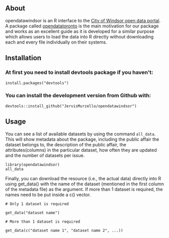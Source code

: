 ## About
opendatawindsor is an R interface to the [City of Windsor open data portal](https://opendata.citywindsor.ca/). A package called [opendatatoronto](https://github.com/sharlagelfand/opendatatoronto) is the main motivation for our package and works as an excellent guide as it is developed for a similar purpose which allows users to load the data into R directly without downloading each and every file individually on their systems.

## Installation

###  At first you need to install devtools package if you haven't:

```
install.packages("devtools")
```

###  You can install the development version from Github with:

```
devtools::install_github("JervisMurzello/opendatawindsor")
```

## Usage

You can see a list of available datasets by using the command ``` all_data ```. This will show metadata about the package, including the public affair the dataset belongs to, the description of the public affair, the attributes(columns) in the particular dataset, how often they are updated and the number of datasets per issue.

```
library(opendatawindsor)
all_data
```
Finally, you can download the resource (i.e., the actual data) directly into R using get_data() with the name of the dataset (mentioned in the first column of the metadata file) as the argument. If more than 1 dataset is required, the names need to be put inside a c() vector.

```
# Only 1 dataset is required

get_data("dataset name")

# More than 1 dataset is required

get_data(c("dataset name 1", "dataset name 2", ...))

```
